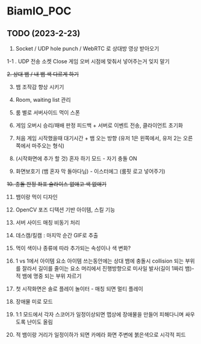 # BiamIO_POC
## TODO (2023-2-23)

1. Socket / UDP hole punch / WebRTC 로 상대방 영상 받아오기

1-1 . UDP 전송 소켓 Close 게임 오버 시점에 맞춰서 넣어주는거 잊지 말기

~~2. 상대 뱀 / 내 뱀 색 다르게 하기~~

3. 뱀 조작감 향상 시키기

4. Room, waiting list 관리

5. 룸 별로 서버사이드 먹이 스폰

6. 게임 오버시 승리/패배 판정 피드백 + 서버로 이벤트 전송, 클라이언트 초기화

7. 처음 게임 시작했을때 대기시간 + 뱀 오는 방향 (유저 1은 왼쪽에서, 유저 2는 오른쪽에서 마주오는 형식)

8. (시작화면에 추가 할 것) 혼자 하기 모드 - 자기 충돌 ON

9. 화면보호기 (뱀 혼자 막 돌아다님) - 이스터에그 (룸핏 로고 넣어주기)

~~10. 충돌 판정 좌표 슬라이스 없애고 색 없애기~~

11. 뱀이랑 먹이 디자인

12. OpenCV 포즈 디텍션 기반 아이템, 스킬 기능

13. 서버 사이드 매칭 비동기 처리

14. 데스캠/킬캠 : 마지막 순간 GIF로 추출

15. 먹이 색이나 종류에 따라 추가되는 속성이나 색 변화?

16. 1 vs 1에서 아이템 요소 
아이템 쓰는동안에는 상대 뱀에 충돌시 collision 되는 부위를 잘라서 길이를 줄이는 요소
머리에서 진행방향으로 미사일 발사(길이 1짜리 뱀)-적 뱀에 명중 되는 부위 자르기

17. 첫 시작화면은 솔로 플레이 놀이터 - 매칭 되면 멀티 플레이

18. 장애물 미로 모드

20. 1:1 모드에서 각자 스코어가 일정이상되면 맵상에 장애물을 만들어 피해다니며 싸우도록 난이도 올림

21. 적 뱀이랑 거리가 일정이하가 되면 카메라 화면 주변에 붉은색으로 시각적 피드


